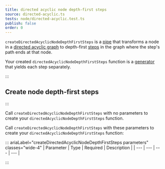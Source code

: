 ```yaml
---
title: directed acyclic node depth-first steps
source: directed-acyclic.ts
tests: node/directed-acyclic.test.ts
publish: false
order: 0
---
```


`createDirectedAcyclicNodeDepthFirstSteps` is a [pipe](/docs/logic/pipes-overview) that transforms a node in a [directed acyclic graph](/docs/logic/graph-overview) to depth-first [steps](/docs/logic/graph-overview#step) in the graph where the step's path ends at that node.

Your created `directedAcyclicNodeDepthFirstSteps` function is a [generator](https://developer.mozilla.org/en-US/docs/Web/JavaScript/Reference/Global_Objects/Generator) that yields each step separately.


:::
## Create node depth-first steps
:::

Call `createDirectedAcyclicNodeDepthFirstSteps` with no parameters to create your `directedAcyclicNodeDepthFirstSteps` function.

Call `createDirectedAcyclicNodeDepthFirstSteps` with these parameters to create your `directedAcyclicNodeDepthFirstSteps` function:

::: ariaLabel="createDirectedAcyclicNodeDepthFirstSteps parameters" classes="wide-4"
| Parameter | Type | Required | Description |
| --- | --- | --- | --- |

:::

